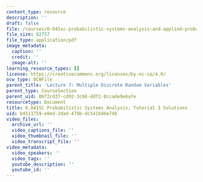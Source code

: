 ```yaml
---
content_type: resource
description: ''
draft: false
file: /courses/6-041sc-probabilistic-systems-analysis-and-applied-probability-fall-2013/b4511759e0ed2dad479bdc5416d6e74b_MIT6_041SCF13_tut03_sol.pdf
file_size: 82757
file_type: application/pdf
image_metadata:
  caption: ''
  credit: ''
  image-alt: ''
learning_resource_types: []
license: https://creativecommons.org/licenses/by-nc-sa/4.0/
ocw_type: OCWFile
parent_title: 'Lecture 7: Multiple Discrete Random Variables'
parent_type: CourseSection
parent_uid: 06f2cd37-cd92-3c66-ddf2-8ccade9e6a7e
resourcetype: Document
title: 6.041SC Probabilistic Systems Analysis, Tutorial 3 Solutions
uid: b4511759-e0ed-2dad-479b-dc5416d6e74b
video_files:
  archive_url: ''
  video_captions_file: ''
  video_thumbnail_file: ''
  video_transcript_file: ''
video_metadata:
  video_speakers: ''
  video_tags: ''
  youtube_description: ''
  youtube_id: ''
---
```

